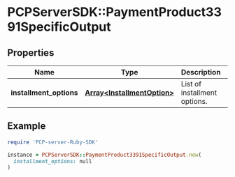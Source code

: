 # PCPServerSDK::PaymentProduct3391SpecificOutput

## Properties

| Name | Type | Description | Notes |
| ---- | ---- | ----------- | ----- |
| **installment_options** | [**Array&lt;InstallmentOption&gt;**](InstallmentOption.md) | List of installment options. | [optional] |

## Example

```ruby
require 'PCP-server-Ruby-SDK'

instance = PCPServerSDK::PaymentProduct3391SpecificOutput.new(
  installment_options: null
)
```

